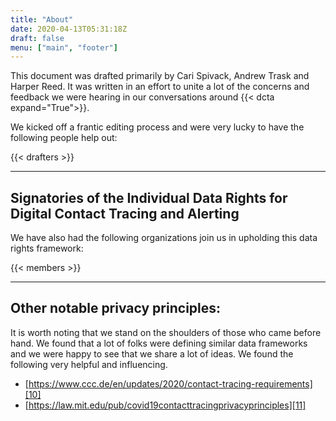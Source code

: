 ```yaml
---
title: "About"
date: 2020-04-13T05:31:18Z
draft: false
menu: ["main", "footer"]
---
```


This document was drafted primarily by Cari Spivack, Andrew Trask and Harper Reed. It was written in an effort to unite a lot of the concerns and feedback we were hearing in our conversations around {{< dcta expand="True">}}. 

We kicked off a frantic editing process and were very lucky to have the following people help out:

{{< drafters  >}}

---
## Signatories of the Individual Data Rights for Digital Contact Tracing and Alerting

We have also had the following organizations join us in upholding this data rights framework:


{{< members  >}}


---

## Other notable privacy principles:

It is worth noting that we stand on the shoulders of those who came before hand. We found that a lot of folks were defining similar data frameworks and we were happy to see that we share a lot of ideas. We found the following very helpful and influencing. 

  * [https://www.ccc.de/en/updates/2020/contact-tracing-requirements][10]
  * [https://law.mit.edu/pub/covid19contacttracingprivacyprinciples][11]

   [10]: https://www.ccc.de/en/updates/2020/contact-tracing-requirements
   [11]: https://law.mit.edu/pub/covid19contacttracingprivacyprinciples

